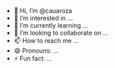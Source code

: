 - 👋 Hi, I’m @cauaroza
- 👀 I’m interested in ...
- 🌱 I’m currently learning ...
- 💞️ I’m looking to collaborate on ...
- 📫 How to reach me ...
- 😄 Pronouns: ...
- ⚡ Fun fact: ...

<!---
cauaroza/cauaroza is a ✨ special ✨ repository because its `README.md` (this file) appears on your GitHub profile.
You can click the Preview link to take a look at your changes.
--->
